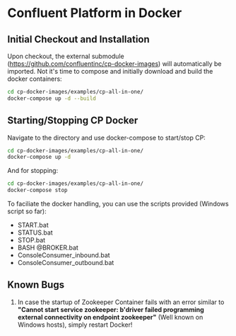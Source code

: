 # Confluent Platform in Docker
## Initial Checkout and Installation
Upon checkout, the external submodule (https://github.com/confluentinc/cp-docker-images) will automatically be imported. Not it's time to compose and initially download and build the docker containers:
```bash
cd cp-docker-images/examples/cp-all-in-one/
docker-compose up -d --build
```

## Starting/Stopping CP Docker
Navigate to the directory and use docker-compose to start/stop CP:
```bash
cd cp-docker-images/examples/cp-all-in-one/
docker-compose up -d
```
And for stopping:
```bash
cd cp-docker-images/examples/cp-all-in-one/
docker-compose stop
```
To faciliate the docker handling, you can use the scripts provided (Windows script so far):
- START.bat
- STATUS.bat
- STOP.bat
- BASH @BROKER.bat
- ConsoleConsumer_inbound.bat
- ConsoleConsumer_outbound.bat

## Known Bugs
1.  In case the startup of Zookeeper Container fails with an error similar to <b>"Cannot start service zookeeper: b'driver failed programming external connectivity on endpoint zookeeper"</b> (Well known on Windows hosts), simply restart Docker!
